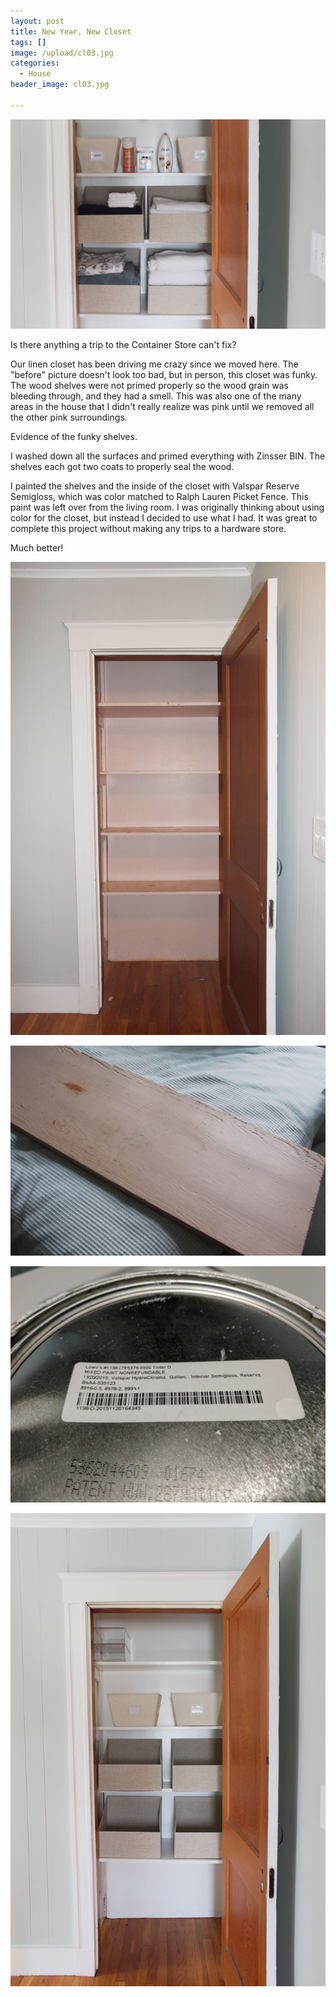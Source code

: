 ```yaml
---
layout: post
title: New Year, New Closet
tags: []
image: /upload/cl03.jpg
categories:
  - House
header_image: cl03.jpg

---
```


![Image of New Year, New Closet.](/upload/cl03.jpg)

Is there anything a trip to the Container Store can't fix?

  
Our linen closet has been driving me crazy since we moved here. The "before" picture doesn't look too bad, but in person, this closet was funky. The wood shelves were not primed properly so the wood grain was bleeding through, and they had a smell. This was also one of the many areas in the house that I didn't really realize was pink until we removed all the other pink surroundings.  
  

  

Evidence of the funky shelves.

  

I washed down all the surfaces and primed everything with Zinsser BIN. The shelves each got two coats to properly seal the wood.

  

I painted the shelves and the inside of the closet with Valspar Reserve Semigloss, which was color matched to Ralph Lauren Picket Fence. This paint was left over from the living room. I was originally thinking about using color for the closet, but instead I decided to use what I had. It was great to complete this project without making any trips to a hardware store.

  

  

Much better!


![Image of New Year, New Closet.](/upload/cl01.jpg)

![Image of New Year, New Closet.](/upload/shelf.jpg)

![Image of New Year, New Closet.](/upload/IMG_20161231_160550.jpg)

![Image of New Year, New Closet.](/upload/cl02.jpg)